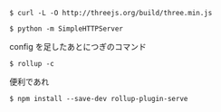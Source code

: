 
```
$ curl -L -O http://threejs.org/build/three.min.js
```

```
$ python -m SimpleHTTPServer
```


config を足したあとにつぎのコマンド

```
$ rollup -c
```

便利であれ

```
$ npm install --save-dev rollup-plugin-serve
```
